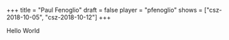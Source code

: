 +++
title = "Paul Fenoglio"
draft = false
player = "pfenoglio"
shows = ["csz-2018-10-05", "csz-2018-10-12"]
+++

Hello World
